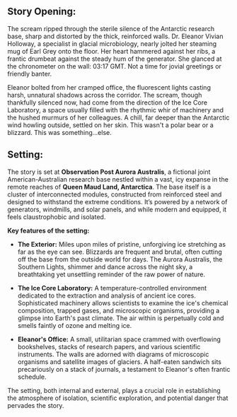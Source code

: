 ## Story Opening:

The scream ripped through the sterile silence of the Antarctic research base, sharp and distorted by the thick, reinforced walls. Dr. Eleanor Vivian Holloway, a specialist in glacial microbiology, nearly jolted her steaming mug of Earl Grey onto the floor. Her heart hammered against her ribs, a frantic drumbeat against the steady hum of the generator. She glanced at the chronometer on the wall: 03:17 GMT. Not a time for jovial greetings or friendly banter.

Eleanor bolted from her cramped office, the fluorescent lights casting harsh, unnatural shadows across the corridor. The scream, though thankfully silenced now, had come from the direction of the Ice Core Laboratory, a space usually filled with the rhythmic whir of machinery and the hushed murmurs of her colleagues. A chill, far deeper than the Antarctic wind howling outside, settled on her skin. This wasn't a polar bear or a blizzard. This was something...else.

## Setting:

The story is set at **Observation Post Aurora Australis**, a fictional joint American-Australian research base nestled within a vast, icy expanse in the remote reaches of **Queen Maud Land, Antarctica**. The base itself is a cluster of interconnected modules, constructed from reinforced steel and designed to withstand the extreme conditions. It’s powered by a network of generators, windmills, and solar panels, and while modern and equipped, it feels claustrophobic and isolated.

**Key features of the setting:**

*   **The Exterior:** Miles upon miles of pristine, unforgiving ice stretching as far as the eye can see. Blizzards are frequent and brutal, often cutting off the base from the outside world for days. The Aurora Australis, the Southern Lights, shimmer and dance across the night sky, a breathtaking yet unsettling reminder of the raw power of nature.

*   **The Ice Core Laboratory:** A temperature-controlled environment dedicated to the extraction and analysis of ancient ice cores. Sophisticated machinery allows scientists to examine the ice's chemical composition, trapped gases, and microscopic organisms, providing a glimpse into Earth's past climate. The air within is perpetually cold and smells faintly of ozone and melting ice.

*   **Eleanor's Office:** A small, utilitarian space crammed with overflowing bookshelves, stacks of research papers, and various scientific instruments. The walls are adorned with diagrams of microscopic organisms and satellite images of glaciers. A half-eaten sandwich sits precariously on a stack of journals, a testament to Eleanor's often frantic schedule.

The setting, both internal and external, plays a crucial role in establishing the atmosphere of isolation, scientific exploration, and potential danger that pervades the story.

